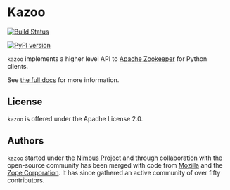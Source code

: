 Kazoo
=====

[![Build Status](https://travis-ci.org/python-zk/kazoo.svg?branch=master)](https://travis-ci.org/python-zk/kazoo)

[![PyPI version](https://badge.fury.io/py/kazoo.svg)](https://badge.fury.io/py/kazoo)

`kazoo` implements a higher level API to [Apache
Zookeeper](http://zookeeper.apache.org/) for Python clients.

See [the full docs](http://kazoo.rtfd.org/) for more information.

License
-------

`kazoo` is offered under the Apache License 2.0.

Authors
-------

`kazoo` started under the [Nimbus
Project](http://www.nimbusproject.org/) and through collaboration with
the open-source community has been merged with code from
[Mozilla](http://www.mozilla.org/) and the [Zope
Corporation](http://zope.com/). It has since gathered an active
community of over fifty contributors.
